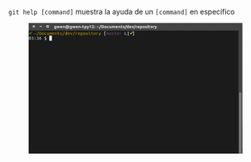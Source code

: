 `git help [command]` muestra la ayuda de un `[command]` en específico

<figure class="toggle-figure">
    <span class="toggle-figure__button"></span>
    <img class="toggle-figure__figure" alt="git help status" src="img/gif/git-help-status.gif"/>
</figure>
